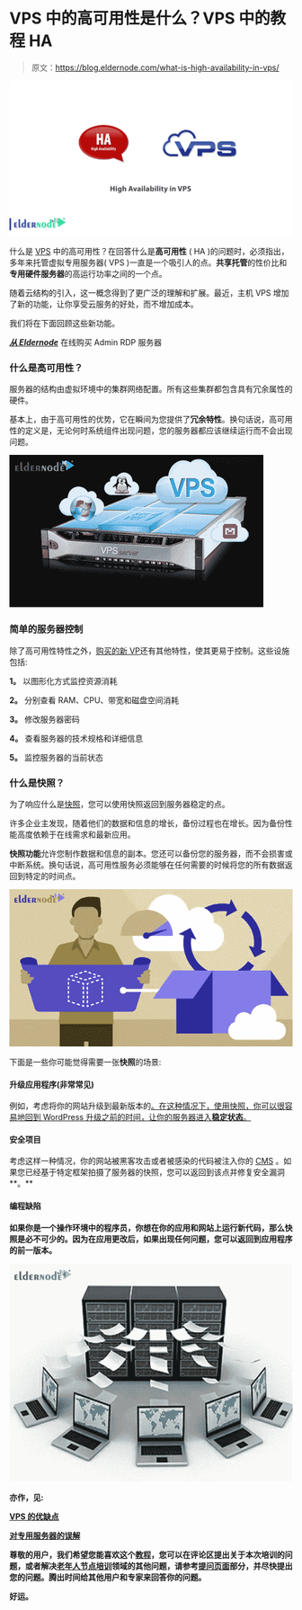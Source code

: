 # VPS 中的高可用性是什么？VPS 中的教程 HA

> 原文：<https://blog.eldernode.com/what-is-high-availability-in-vps/>

![What is High Availability in VPS?](img/c4a1e4d58e491f3f61b2f03a13c5fb74.png)

什么是 [VPS](https://eldernode.com/vps/) 中的高可用性？在回答什么是**高可用性** ( HA )的问题时，必须指出，多年来托管虚拟专用服务器( VPS )一直是一个吸引人的点。**共享托管**的性价比和**专用硬件服务器**的高运行功率之间的一个点。

随着云结构的引入，这一概念得到了更广泛的理解和扩展。最近，主机 VPS 增加了新的功能，让你享受云服务的好处，而不增加成本。

我们将在下面回顾这些新功能。

[***从 Eldernode***](https://eldernode.com/admin-rdp-server/) 在线购买 Admin RDP 服务器

### 什么是高可用性？

服务器的结构由虚拟环境中的集群网络配置。所有这些集群都包含具有冗余属性的硬件。

基本上，由于高可用性的优势，它在瞬间为您提供了**冗余特性**。换句话说，高可用性的定义是，无论何时系统组件出现问题，您的服务器都应该继续运行而不会出现问题。

![What is High Availability in VPS](img/ded0a83a944b7a304ba033826a949ec1.png)

### 简单的服务器控制

除了高可用性特性之外，[购买的新 VP](https://eldernode.com/vps/)还有其他特性，使其更易于控制。这些设施包括:

**1。** 以图形化方式监控资源消耗

**2。** 分别查看 RAM、CPU、带宽和磁盘空间消耗

**3。** 修改服务器密码

**4。** 查看服务器的技术规格和详细信息

**5。** 监控服务器的当前状态

### 什么是快照？

为了响应什么是[快照](https://en.wikipedia.org/wiki/Snapshot_(computer_storage))，您可以使用快照返回到服务器稳定的点。

许多企业主发现，随着他们的数据和信息的增长，备份过程也在增长。因为备份性能高度依赖于在线需求和最新应用。

**快照功能**允许您制作数据和信息的副本。您还可以备份您的服务器，而不会损害或中断系统。换句话说，高可用性服务必须能够在任何需要的时候将您的所有数据返回到特定的时间点。

![What is High Availability in VPS](img/ddeac4d28dabd1cf104c80c498cf1b34.png)

下面是一些你可能觉得需要一张**快照**的场景:

#### 升级应用程序(非常常见)

例如，考虑将你的网站升级到最新版本的[。在这种情况下，使用快照，你可以很容易地回到 WordPress 升级之前的时间，让你的服务器进入**稳定状态**。](https://wordpress.org/download/)

#### 安全项目

考虑这样一种情况，你的网站被黑客攻击或者被感染的代码被注入你的 [CMS](https://en.wikipedia.org/wiki/Content_management_system) 。如果您已经基于特定框架拍摄了服务器的快照，您可以返回到该点并修复安全漏洞**。**

#### **编程缺陷**

**如果你是一个操作环境中的程序员，你想在你的应用和网站上运行新代码，那么快照是必不可少的。因为在应用更改后，如果出现任何问题，您可以返回到应用程序的前一版本。**

**![What is High Availability in VPS](img/b8fb721c8a94648c9a567c98077efb88.png)**

****亦作，见:****

**[VPS 的优缺点](https://eldernode.com/advantages-and-disadvantages-of-vps/)**

**[对专用服务器的误解](https://eldernode.com/misconceptions-about-dedicated-server/)**

****尊敬的用户**，我们希望您能喜欢这个[教程](https://eldernode.com/category/tutorial/)，您可以在评论区提出关于本次培训的问题，或者解决[老年人节点培训](https://eldernode.com/blog/)领域的其他问题，请参考[提问页面](https://eldernode.com/ask)部分，并尽快提出您的问题。腾出时间给其他用户和专家来回答你的问题。**

**好运。**